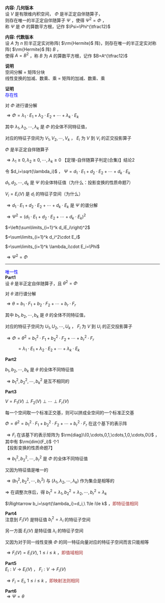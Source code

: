 **内容: 几何版本**  
设 $V$ 是有限维内积空间， $\Phi$ 是半正定自伴随算子，  
则存在唯一的半正定自伴随算子 $\Psi$ ，使得 $\Psi^2=\Phi$ ，  
称 $\Psi$ 是 $\Phi$ 的算数平方根，记作 $\Psi=\Phi^{\tfrac12}$  
  
**内容: 代数版本**  
设 $A$ 为 $n$ 阶半正定实对称阵( $\rm{Hermite}$ 阵)，则存在唯一的半正定实对称阵( $\rm{Hermite}$ 阵) $B$ ，  
使得 $A=B^2$ ，称 $B$ 为 $A$ 的算数平方根，记作 $B=A^{\tfrac12}$  
  
**说明**  
空间分解 = 矩阵分块  
线性变换的加减、数乘、乘 = 矩阵的加减、数乘、乘  
  
**证明**  
<font color=blue>存在性</font>  
  
对 $\Phi$ 进行谱分解  
  
 $\Rightarrow\Phi=\lambda_1\cdot E_1+\lambda_2\cdot E_2+\cdots+\lambda_k\cdot E_k$  
  
其中 $\lambda_1,\lambda_2,\cdots,\lambda_k$ 是 $\Phi$ 的全体不同特征值，  
  
对应的特征子空间为 $V_1,V_2,\cdots,V_k$ ， $E_i$ 为 $V$ 到 $V_i$ 的正交投影算子  
  
 $\Phi$ 是半正定自伴随算子  
  
 $\Rightarrow\lambda_1\geq0,\lambda_2\geq0,\cdots,\lambda_k\geq0$ 【定理-自伴随算子判定(合集)】结论2  
  
令 $d_i=\sqrt{\lambda_i}$ ， $\Psi=d_1\cdot E_1+d_2\cdot E_2+\cdots+d_k\cdot E_k$  
  
 $d_1,d_2,\cdots,d_k$ 是 $\Psi$ 的全体特征值（为什么：投影变换的性质命题7）  
  
 $V_i=E_i(V)$ 是 $d_i$ 的特征子空间（为什么）  
  
 $\Rightarrow d_1\cdot E_1+d_2\cdot E_2+\cdots+d_k\cdot E_k$ 是 $\Psi$ 的谱分解  
  
 $\Rightarrow\Psi^2=(d_1\cdot E_1+d_2\cdot E_2+\cdots+d_k\cdot E_k)^2$  
  
 $=\left(\sum\limits_{i=1}^k d_iE_i\right)^2$  
  
 $=\sum\limits_{i=1}^k d_i^2\cdot E_i$  
  
 $=\sum\limits_{i=1}^k \lambda_i\cdot E_i=\Phi$  
  
 $\Rightarrow\Psi^2=\Phi$  
  
---  
  
<font color=blue>唯一性</font>  
**Part1**  
设 $\theta$ 是半正定自伴随算子，且 $\theta^2=\Phi$  
  
对 $\theta$ 进行谱分解  
  
 $\Rightarrow\theta=b_1\cdot F_1+b_2\cdot F_2+\cdots+b_r\cdot F_r$  
  
其中 $b_1,b_2,\cdots,b_k$ 是 $\theta$ 的全体不同特征值，  
  
对应的特征子空间为 $U_1,U_2,\cdots,U_k$ ， $F_i$ 为 $V$ 到 $U_i$ 的正交投影算子  
  
 $\Rightarrow\Phi=\theta^2=b_1^2\cdot F_1+b_2^2\cdot F_2+\cdots+b_r^2\cdot F_r$  
  
 $\enspace\enspace\enspace\enspace\enspace=\lambda_1\cdot E_1+\lambda_2\cdot E_2+\cdots+\lambda_k\cdot E_k$  
  
**Part2**  
  
 $b_1,b_2,\cdots,b_k$ 是 $\theta$ 的全体不同特征值  
  
 $\Rightarrow b_1^2,b_2^2,\cdots,b_k^2$ 是互不相同的  
  
**Part3**  
  
 $V=F_1(V)\perp F_2(V)\perp \cdots\perp F_r(V)$  
  
每一个空间取一个标准正交基，则可以拼成全空间的一个标准正交基  
  
 $\Phi=\theta^2=b_1^2\cdot F_1+b_2^2\cdot F_2+\cdots+b_r^2\cdot F_r$ 在这个基下的表示阵  
  
 $\Rightarrow F_i$ 在该基下的表示矩阵为 $\rm{diag}\{0,\cdots,0,1,\cdots,1,0,\cdots,0\}$ ，其中有 $\rm{dim}(F_i)$ 个1  
【投影变换的性质命题7】  
  
 $\Rightarrow b_1^2,b_2^2,\cdots,b_r^2$ 是 $\Phi$ 的全体不同特征值  
  
又因为特征值是唯一的  
  
 $\Rightarrow(b_1^2,b_2^2,\cdots,b_r^2)$ 与 $(\lambda_1,\lambda_2,\cdots,\lambda_k)$ 作为集合是相等的  
  
 $\Rightarrow$ 在调整次序后，得 $b_1^2=\lambda_1,b_2^2=\lambda_2,\cdots,b_r^2=\lambda_k$  
  
 $\Rightarrow b_i=\sqrt{\lambda_i}=d_i,\ 1\le i\le k$ ，<font color=brown>即特征值相同</font>  
  
**Part4**  
注意到 $F_i(V)$ 是特征值 $b_i^2=\lambda_i$ 的特征子空间  
  
另一方面 $E_i(V)$ 是特征值 $\lambda_i$ 的特征子空间  
  
又因为对于同一线性变换 $\Phi$ 的同一特征向量对应的特征子空间而言只能相等  
  
 $\Rightarrow F_i(V)=E_i(V),\ 1\le i\le k$ ，<font color=brown>即值域相同</font>  
  
**Part5**  
 $E_i: V\to E_i(V)$ ， $F_i: V\to F_i(V)$  
  
 $\Rightarrow F_i=E_i,\ 1\le i\le k$ ，<font color=brown>即映射法则相同</font>  
  
**Part6**  
 $\Rightarrow\Psi=\theta$  
